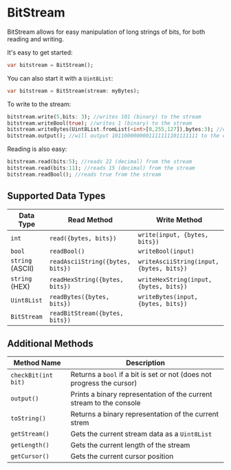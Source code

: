 # BitStream

BitStream allows for easy manipulation of long strings of bits, for both reading and writing.

It's easy to get started:

```dart
var bitstream = BitStream();
```

You can also start it with a `Uint8List`:

```dart
var bitstream = BitStream(stream: myBytes);
```

To write to the stream:

```dart
bitstream.write(5,bits: 3); //writes 101 (binary) to the stream
bitstream.writeBool(true); //writes 1 (binary) to the stream
bitstream.writeBytes(Uint8List.fromList(<int>[0,255,127]),bytes:3); //writes 0x00FF7F to the stream
bitstream.output(); //will output 1011000000001111111101111111 to the console
```

Reading is also easy:

```dart
bitstream.read(bits:5); //reads 22 (decimal) from the stream
bitstream.read(bits:11); //reads 15 (decimal) from the stream
bitstream.readBool(); //reads true from the stream
```

## Supported Data Types

| Data Type        | Read Method                      | Write Method                             |
| ---------------- | -------------------------------- | ---------------------------------------- |
| `int`            | `read({bytes, bits})`            | `write(input, {bytes, bits})`            |
| `bool`           | `readBool()`                     | `writeBool(input)`                       |
| `string` (ASCII) | `readAsciiString({bytes, bits})` | `writeAsciiString(input, {bytes, bits})` |
| `string` (HEX)   | `readHexString({bytes, bits})`   | `writeHexString(input, {bytes, bits})`   |
| `Uint8List`      | `readBytes({bytes, bits})`       | `writeBytes(input, {bytes, bits})`       |
| `BitStream`      | `readBitStream({bytes, bits})`   |                                          |

## Additional Methods

| Method Name         | Description                                                  |
| ------------------- | ------------------------------------------------------------ |
| `checkBit(int bit)` | Returns a `bool` if a bit is set or not (does not progress the cursor) |
| `output()`          | Prints a binary representation of the current stream to the console |
| `toString()`        | Returns a binary representation of the current strem         |
| `getStream()`       | Gets the current stream data as a `Uint8List`                |
| `getLength()`       | Gets the current length of the stream                        |
| `getCursor()`       | Gets the current cursor position                             |

